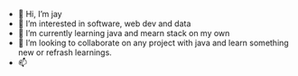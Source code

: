 - 👋 Hi, I’m jay
- 👀 I’m interested in software, web dev and data 
- 🌱 I’m currently learning java and mearn stack on my own 
- 💞️ I’m looking to collaborate on any project with java and learn something new or refrash learnings.
- 📫 

<!---
J9414/J9414 is a ✨ special ✨ repository because its `README.md` (this file) appears on your GitHub profile.
You can click the Preview link to take a look at your changes.
--->
